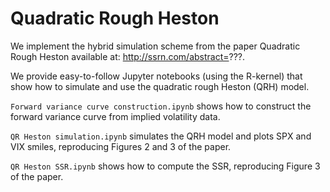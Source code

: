 # Quadratic Rough Heston

We implement the hybrid simulation scheme from the paper Quadratic Rough Heston available at: http://ssrn.com/abstract=???. 

We provide easy-to-follow Jupyter notebooks (using the R-kernel) that show how to simulate and use the  quadratic rough Heston (QRH) model.

`Forward variance curve construction.ipynb` shows how to construct the forward variance curve from implied volatility data.

`QR Heston simulation.ipynb` simulates the QRH model and plots SPX and VIX smiles, reproducing Figures 2 and 3 of the paper.

`QR Heston SSR.ipynb` shows how to compute the SSR, reproducing Figure 3 of the paper.
